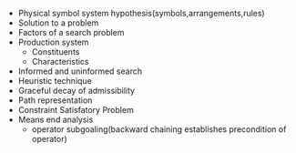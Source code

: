 - Physical symbol system hypothesis(symbols,arrangements,rules)
- Solution to a problem
- Factors of a search problem
- Production system
    - Constituents
    - Characteristics
- Informed and uninformed search
- Heuristic technique
- Graceful decay of admissibility
- Path representation
- Constraint Satisfatory Problem
- Means end analysis
    - operator subgoaling(backward chaining establishes precondition of operator)
